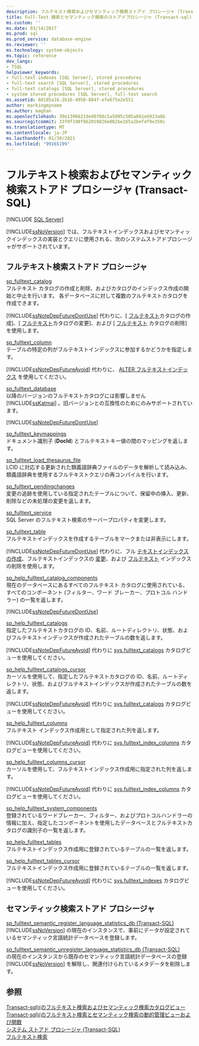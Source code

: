 ```yaml
---
description: フルテキスト検索およびセマンティック検索ストアド プロシージャ (Transact-SQL)
title: Full-Text 検索とセマンティック検索のストアドプロシージャ (Transact-sql) |Microsoft Docs
ms.custom: ''
ms.date: 03/14/2017
ms.prod: sql
ms.prod_service: database-engine
ms.reviewer: ''
ms.technology: system-objects
ms.topic: reference
dev_langs:
- TSQL
helpviewer_keywords:
- full-text indexes [SQL Server], stored procedures
- full-text search [SQL Server], stored procedures
- full-text catalogs [SQL Server], stored procedures
- system stored procedures [SQL Server], full-text search
ms.assetid: 0d185a16-2b16-4958-884f-efe675e2e551
author: markingmyname
ms.author: maghan
ms.openlocfilehash: 39e13966219ed8f08c5a5095c505a661e6923a8b
ms.sourcegitcommit: 33f0f190f962059826e002be165a2bef4f9e350c
ms.translationtype: MT
ms.contentlocale: ja-JP
ms.lasthandoff: 01/30/2021
ms.locfileid: "99165199"
---
```

# <a name="full-text-search-and-semantic-search-stored-procedures-transact-sql"></a>フルテキスト検索およびセマンティック検索ストアド プロシージャ (Transact-SQL)
[!INCLUDE [SQL Server](../../includes/applies-to-version/sqlserver.md)]

  [!INCLUDE[ssNoVersion](../../includes/ssnoversion-md.md)] では、フルテキストインデックスおよびセマンティックインデックスの実装とクエリに使用される、次のシステムストアドプロシージャがサポートされています。  
  
## <a name="full-text-search-stored-procedures"></a>フルテキスト検索ストアド プロシージャ  
 [sp_fulltext_catalog](../../relational-databases/system-stored-procedures/sp-fulltext-catalog-transact-sql.md)  
 フルテキスト カタログの作成と削除、およびカタログのインデックス作成の開始と中止を行います。 各データベースに対して複数のフルテキストカタログを作成できます。  
  
 [!INCLUDE[ssNoteDepFutureDontUse](../../includes/ssnotedepfuturedontuse-md.md)] 代わりに、[ [フルテキスト](../../t-sql/statements/create-fulltext-catalog-transact-sql.md)カタログの作成]、[ [フルテキスト](../../t-sql/statements/alter-fulltext-catalog-transact-sql.md)カタログの変更]、および [ [フルテキスト](../../t-sql/statements/drop-fulltext-catalog-transact-sql.md) カタログの削除] を使用します。  
  
 [sp_fulltext_column](../../relational-databases/system-stored-procedures/sp-fulltext-column-transact-sql.md)  
 テーブルの特定の列がフルテキストインデックスに参加するかどうかを指定します。  
  
 [!INCLUDE[ssNoteDepFutureAvoid](../../includes/ssnotedepfutureavoid-md.md)] 代わりに、 [ALTER フルテキストインデックス](../../t-sql/statements/alter-fulltext-index-transact-sql.md) を使用してください。  
  
 [sp_fulltext_database](../../relational-databases/system-stored-procedures/sp-fulltext-database-transact-sql.md)  
 以降のバージョンのフルテキストカタログには影響しません [!INCLUDE[ssKatmai](../../includes/sskatmai-md.md)] 。旧バージョンとの互換性のためにのみサポートされています。  
  
 [!INCLUDE[ssNoteDepFutureDontUse](../../includes/ssnotedepfuturedontuse-md.md)]  
  
 [sp_fulltext_keymappings](../../relational-databases/system-stored-procedures/sp-fulltext-keymappings-transact-sql.md)  
 ドキュメント識別子 (**DocId**) とフルテキストキー値の間のマッピングを返します。  
  
 [sp_fulltext_load_thesaurus_file](../../relational-databases/system-stored-procedures/sp-fulltext-load-thesaurus-file-transact-sql.md)  
 LCID に対応する更新された類義語辞典ファイルのデータを解析して読み込み、類義語辞典を使用するフルテキストクエリの再コンパイルを行います。  
  
 [sp_fulltext_pendingchanges](../../relational-databases/system-stored-procedures/sp-fulltext-pendingchanges-transact-sql.md)  
 変更の追跡を使用している指定されたテーブルについて、保留中の挿入、更新、削除などの未処理の変更を返します。  
  
 [sp_fulltext_service](../../relational-databases/system-stored-procedures/sp-fulltext-service-transact-sql.md)  
 SQL Server のフルテキスト検索のサーバープロパティを変更します。  
  
 [sp_fulltext_table](../../relational-databases/system-stored-procedures/sp-fulltext-table-transact-sql.md)  
 フルテキストインデックスを作成するテーブルをマークまたは非表示にします。  
  
 [!INCLUDE[ssNoteDepFutureDontUse](../../includes/ssnotedepfuturedontuse-md.md)] 代わりに、フル [テキストインデックスの作成](../../t-sql/statements/create-fulltext-index-transact-sql.md)、フルテキストインデックスの [変更](../../t-sql/statements/alter-fulltext-index-transact-sql.md)、および [フルテキスト](../../t-sql/statements/drop-fulltext-index-transact-sql.md) インデックスの削除を使用します。  
  
 [sp_help_fulltext_catalog_components](../../relational-databases/system-stored-procedures/sp-help-fulltext-catalog-components-transact-sql.md)  
 現在のデータベースにあるすべてのフルテキスト カタログに使用されている、すべてのコンポーネント (フィルター、ワード ブレーカー、プロトコル ハンドラー) の一覧を返します。  
  
 [!INCLUDE[ssNoteDepFutureDontUse](../../includes/ssnotedepfuturedontuse-md.md)]  
  
 [sp_help_fulltext_catalogs](../../relational-databases/system-stored-procedures/sp-help-fulltext-catalogs-transact-sql.md)  
 指定したフルテキストカタログの ID、名前、ルートディレクトリ、状態、およびフルテキストインデックスが作成されたテーブルの数を返します。  
  
 [!INCLUDE[ssNoteDepFutureAvoid](../../includes/ssnotedepfutureavoid-md.md)] 代わりに [sys.fulltext_catalogs](../../relational-databases/system-catalog-views/sys-fulltext-catalogs-transact-sql.md) カタログビューを使用してください。  
  
 [sp_help_fulltext_catalogs_cursor](../../relational-databases/system-stored-procedures/sp-help-fulltext-catalogs-cursor-transact-sql.md)  
 カーソルを使用して、指定したフルテキストカタログの ID、名前、ルートディレクトリ、状態、およびフルテキストインデックスが作成されたテーブルの数を返します。  
  
 [!INCLUDE[ssNoteDepFutureAvoid](../../includes/ssnotedepfutureavoid-md.md)] 代わりに [sys.fulltext_catalogs](../../relational-databases/system-catalog-views/sys-fulltext-catalogs-transact-sql.md) カタログビューを使用してください。  
  
 [sp_help_fulltext_columns](../../relational-databases/system-stored-procedures/sp-help-fulltext-columns-transact-sql.md)  
 フルテキスト インデックス作成用として指定された列を返します。  
  
 [!INCLUDE[ssNoteDepFutureAvoid](../../includes/ssnotedepfutureavoid-md.md)] 代わりに [sys.fulltext_index_columns](../../relational-databases/system-catalog-views/sys-fulltext-index-columns-transact-sql.md) カタログビューを使用してください。  
  
 [sp_help_fulltext_columns_cursor](../../relational-databases/system-stored-procedures/sp-help-fulltext-columns-cursor-transact-sql.md)  
 カーソルを使用して、フルテキストインデックス作成用に指定された列を返します。  
  
 [!INCLUDE[ssNoteDepFutureAvoid](../../includes/ssnotedepfutureavoid-md.md)] 代わりに [sys.fulltext_index_columns](../../relational-databases/system-catalog-views/sys-fulltext-index-columns-transact-sql.md) カタログビューを使用してください。  
  
 [sp_help_fulltext_system_components](../../relational-databases/system-stored-procedures/sp-help-fulltext-system-components-transact-sql.md)  
 登録されているワードブレーカー、フィルター、およびプロトコルハンドラーの情報に加え、指定したコンポーネントを使用したデータベースとフルテキストカタログの識別子の一覧を返します。  
  
 [sp_help_fulltext_tables](../../relational-databases/system-stored-procedures/sp-help-fulltext-tables-transact-sql.md)  
 フルテキストインデックス作成用に登録されているテーブルの一覧を返します。  
  
 [sp_help_fulltext_tables_cursor](../../relational-databases/system-stored-procedures/sp-help-fulltext-tables-cursor-transact-sql.md)  
 フルテキストインデックス作成用に登録されているテーブルの一覧を返します。  
  
 [!INCLUDE[ssNoteDepFutureAvoid](../../includes/ssnotedepfutureavoid-md.md)] 代わりに [sys.fulltext_indexes](../../relational-databases/system-catalog-views/sys-fulltext-indexes-transact-sql.md) カタログビューを使用してください。  
  
## <a name="semantic-search-stored-procedures"></a>セマンティック検索ストアド プロシージャ  
 [sp_fulltext_semantic_register_language_statistics_db &#40;Transact-SQL&#41;](../../relational-databases/system-stored-procedures/sp-fulltext-semantic-register-language-statistics-db-transact-sql.md)  
 [!INCLUDE[ssNoVersion](../../includes/ssnoversion-md.md)] の現在のインスタンスで、事前にデータが設定されているセマンティック言語統計データベースを登録します。  
  
 [sp_fulltext_semantic_unregister_language_statistics_db &#40;Transact-SQL&#41;](../../relational-databases/system-stored-procedures/sp-fulltext-semantic-unregister-language-statistics-db-transact-sql.md)  
 の現在のインスタンスから既存のセマンティック言語統計データベースの登録 [!INCLUDE[ssNoVersion](../../includes/ssnoversion-md.md)] を解除し、関連付けられているメタデータを削除します。  
  
## <a name="see-also"></a>参照  
 [Transact-sql&#41;&#40;のフルテキスト検索およびセマンティック検索カタログビュー ](../../relational-databases/system-catalog-views/full-text-search-and-semantic-search-catalog-views-transact-sql.md)   
 [Transact-sql&#41;&#40;のフルテキスト検索とセマンティック検索の動的管理ビューおよび関数 ](../../relational-databases/system-dynamic-management-views/full-text-and-semantic-search-dynamic-management-views-functions.md)   
 [システム ストアド プロシージャ &#40;Transact-SQL&#41;](../../relational-databases/system-stored-procedures/system-stored-procedures-transact-sql.md)   
 [フルテキスト検索](../../relational-databases/search/full-text-search.md)  
  
  
